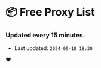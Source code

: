 # :package: Free Proxy List
### Updated every 15 minutes.

- Last updated: `2024-09-18 18:30`

:heart:
